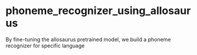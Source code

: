 # phoneme_recognizer_using_allosaurus
By fine-tuning the allosaurus pretrained model, we build a phoneme recognizer for specific language
